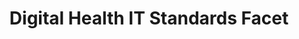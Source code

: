 --- 
 title: "Digital Health IT Standards Facet" 
 pagetype: interoperability
 displayinlist: false
---